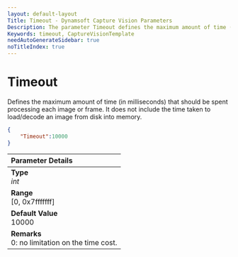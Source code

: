 ```yaml
---
layout: default-layout
Title: Timeout - Dynamsoft Capture Vision Parameters
Description: The parameter Timeout defines the maximum amount of time (in milliseconds) that the recognition tasks should take per page.
Keywords: timeout, CaptureVisionTemplate
needAutoGenerateSidebar: true
noTitleIndex: true
---
```


# Timeout

Defines the maximum amount of time (in milliseconds) that should be spent processing each image or frame. It does not include the time taken to load/decode an image from disk into memory.

```json
{
    "Timeout":10000
}
```

| Parameter Details|
| :------------- |
| **Type**<br>*int* |
| **Range**<br>[0, 0x7fffffff] |
| **Default Value**<br>10000 |
| **Remarks**<br>0: no limitation on the time cost.|
